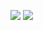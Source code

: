 
![](https://cdn1.savepice.ru/uploads/2021/10/20/2af46f28b0005ba0a1b3b9f671d9e19c-full.png)
![](https://cdn1.savepice.ru/uploads/2021/10/20/4e9f2171115878c99bb49635745447ba-full.png)